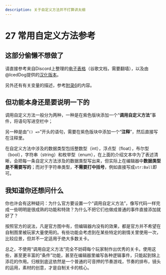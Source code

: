 ```yaml
---
description: 关于自定义方法并不打算讲太细
---
```


# 27 常用自定义方法参考

## 这部分偷懒不想做了 <a id="1"></a>

请直接参考来自Discord上整理的[电子表格](https://docs.google.com/spreadsheets/d/1JAz6iRLqcn08ZeTeBHeeDrpdX6M5K0b1qRVQomua21s/edit#gid=0)（谷歌文档，需要翻墙），以及由@IcedDog提供的[汉化版本](https://docs.qq.com/sheet/DTFRuY0dRa2lSV2xO?tab=BB08J2&groupUin=dQ%25252BKGrrxGesfB0M77%25252ByzhA%25253D%25253D&ADUIN=3367206920&ADSESSION=1629384667&ADTAG=CLIENT.QQ.5827_.0&ADPUBNO=27151&_t=1629468391812)。

另外还有有关变量的描述，参考[附录6](ex06.md#18)的内容。

## 但功能本身还是要说明一下的 <a id="2"></a>

调用自定义方法一般分为两种，一种是在紫色版块添加一个“**调用自定义方法**”事件，将语句写进空栏中；

另一种是由“`() =>`”开头的语句，需要在紫色版块中添加一个“**注释**”，然后直接写在注释里。

在自定义方法中涉及的数据类型包括整数型（int），浮点型（float），布尔型（bool），字符串（string）和枚举型（enum），在上面的介绍文本中为了表述清晰，会把每一条自定义方法涉及的数据类型写出来，但实际上在编辑器中**数据类型是不需要写的**；而对于字符串类型，**不需要打中括号**，例如直接写成`str:Ball`即可。

## 我知道你还想问什么 <a id="3"></a>

你也许会有这种疑问：为什么官方要设置一个“调用自定义方法”，像写代码一样完成一些明明是很成熟的功能和特效？为什么不把它们也做成普通的事件直接添加就好了？

按照官方的说法，凡是官方图中有，但编辑器内没有的效果，都是官方并不希望在自制图里被玩家大量使用的。有些功能会考虑到在某些特定的剧情关里使用一次，比较应景，但并不一定适用于绝大多数关卡。

总之，不使用“调用自定义方法”完全不妨碍每个玩家制作出优秀的关卡。使用这些，甚至更丰富的“条件”功能，甚至在编辑器里编写各种逻辑事件，只能起到锦上添花的作用。归根到底这依然是一个普通的可音押的节奏游戏，节奏的排布，镜头的运用，素材的创意，才是自制关卡的核心。



